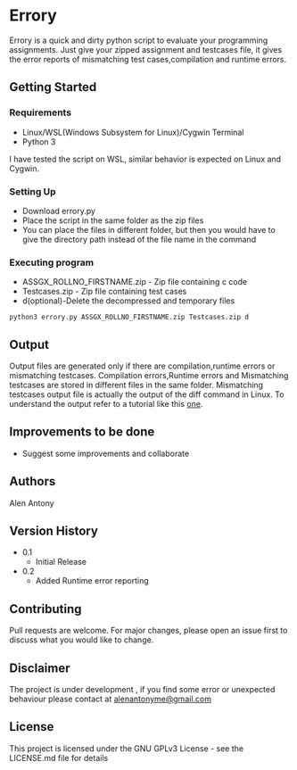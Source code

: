 # Errory
Errory is a quick and dirty python script to evaluate your  programming assignments. Just give your  zipped assignment and testcases file, it gives the error reports of mismatching test cases,compilation and runtime  errors.




## Getting Started

### Requirements

* Linux/WSL(Windows Subsystem for Linux)/Cygwin Terminal
* Python 3

I have tested the script on WSL, similar behavior is expected on Linux and Cygwin.
### Setting Up

* Download errory.py
* Place the script in the same folder as the zip files
* You can place the files in different folder, but then you would have to give the directory path instead of the file name in the command

### Executing program

* ASSGX_ROLLNO_FIRSTNAME.zip - Zip file containing c code
* Testcases.zip - Zip file containing test cases
* d(optional)-Delete the decompressed and temporary files
```
python3 errory.py ASSGX_ROLLNO_FIRSTNAME.zip Testcases.zip d
```

## Output

Output files are generated only if there are compilation,runtime errors or mismatching testcases. Compilation errors,Runtime errors and Mismatching testcases are stored in different files in the same folder. Mismatching testcases output file is actually the output of the diff command in Linux. To understand the output refer to a tutorial like this [one](https://www.geeksforgeeks.org/diff-command-linux-examples/).

## Improvements to be done
* Suggest some improvements and collaborate


## Authors


 Alen Antony  


## Version History


* 0.1
    * Initial Release
* 0.2
    * Added Runtime error reporting
## Contributing
Pull requests are welcome. For major changes, please open an issue first to discuss what you would like to change.

## Disclaimer
The project is under development , if you find some error or unexpected behaviour please contact at alenantonyme@gmail.com


## License

This project is licensed under the GNU GPLv3 License - see the LICENSE.md file for details
